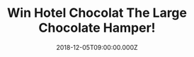 ---
campaign-uuid: "c-fa49e99c-9748-4348-af9d-df15d45376ef"
type: "Preview"
category: "Food"
date: "2018-12-05T09:00:00.000Z"
end-date: "2019-02-05T23:59:00.000Z"
disable-form: false
is_promoted: true
has_entry_page: true
title: "Win Hotel Chocolat The Large Chocolate Hamper!"
competition-description: "<p>Tagged, tied and ready to give, Hotel Chocolat chocolate\
  \ hampers and gift sets are created to make gift giving the pleasure it should be\
  \ – perfect for birthdays, anniversaries, new arrivals, special occasions, congratulations\
  \ and much more.</p>\r\n<p>Absolutely delicious. Click below for a chance to win.</p>"
hero-header: "Win Hotel Chocolat The Large Chocolate Hamper!"
terms-confirmation: "N/A"
banner-img: "https://assets.expresslyapp.com/asset-5eb92517-0770-48e5-8f4c-1f408c7cdc3d.jpg"
logo-left-href: "http://club.expressly.io"
logo-left-image: "https://assets.expresslyapp.com/asset-ae56c6a9-989a-4535-86a4-87f28f621fbc.jpg"
logo-left-title: "Expressly Club"
bg-image-hero: "https://assets.expresslyapp.com/asset-414a2ac4-c97f-4b6d-8e9c-413add01c9fd.jpg"
bg-image-first: "https://assets.expresslyapp.com/asset-14420ca5-8e05-4700-bef4-f322a1d10d4e.jpg"
section1-content: "<p>Hotel Chocolat the Everything Collection is a tantalizingly,\
  \ decadent and delicious assortment of chocolates. An abundance of the most celebrated\
  \ recipes in our entire collection.</p>\r\n<p>This carefully curated collection,\
  \ bursting with many of our best-loved recipes. The Everything chocolate collection\
  \ includes: salted caramel chocolate puddles, 40 Percent salted caramel chocolates\
  \ everything h-box 70 Percent dark chocolate slab selector cacao breakfast etiolate\
  \ classic hot chocolate. A special gift for any chocolate-lover.</p>"
entry-title: "Win Hotel Chocolat The Large Chocolate Hamper!"
entry-content: "Enter the draw to win The Hotel Chocolat The Large Chocolate Hamper\
  \ before 23:59 on 5th of February 2019."
has-winner: false
prize-description: "Hotel Chocolat The Large Chocolate Hamper."
special-conditions: "Multiple entries are allowed up to one every day."
country-restrictions:
- "GB"
---